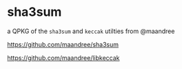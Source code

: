 # sha3sum
a QPKG of the `sha3sum` and `keccak` utilties from @maandree

https://github.com/maandree/sha3sum

https://github.com/maandree/libkeccak
